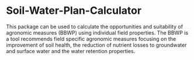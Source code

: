 # Soil-Water-Plan-Calculator
This package can be used to calculate the opportunities and suitability of agronomic measures (BBWP) using individual field properties. 
The BBWP is a tool recommends field specific agronomic measures focusing on the improvement of soil health, the reduction of nutrient losses to groundwater and surface water and the water retention properties.

